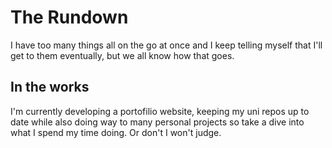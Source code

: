 # The Rundown

I have too many things all on the go at once and I keep telling myself that I'll get to them eventually, but we all know how that goes.

## In the works

I'm currently developing a portofilio website, keeping my uni repos up to date while also doing way to many personal projects so take a dive into what I spend my time doing. Or don't I won't judge.
